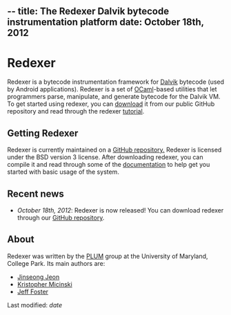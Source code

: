 --
title: The Redexer Dalvik bytecode instrumentation platform
date: October 18th, 2012
--

Redexer
=======

Redexer is a bytecode instrumentation framework for
[Dalvik](http://code.google.com/p/dalvik/) bytecode (used by Android
applications).  Redexer is a set of
[OCaml](http://caml.inria.fr/ocaml/index.en.html)-based utilities
that let programmers parse, manipulate, and generate bytecode for
the Dalvik VM.
To get started using redexer, you can
[download](https://github.com/plum-umd/redexer) it from our public
GitHub repository and read through the redexer
[tutorial](/tutorial.html).

Getting Redexer
---------------

Redexer is currently maintained on a [GitHub
repository.](https://github.com/plum-umd/redexer) Redexer is licensed
under the BSD version 3 license.  After downloading redexer, you can
compile it and read through some of the <a
href="/documentation.html">documentation</a> to help get you started
with basic usage of the system.

Recent news
-----------

- *October 18th, 2012*: Redexer is now released!  You can
   download redexer through our [GitHub
   repository](https://github.com/plum-umd/redexer).

About
-----

Redexer was written by the [PLUM](http://www.cs.umd.edu/projects/PL/)
group at the University of Maryland, College Park.  Its main authors
are:
  
  - [Jinseong Jeon](http://www.cs.umd.edu/~jsjeon/)
  - [Kristopher Micinski](http://www.cs.umd.edu/~micinski/)
  - [Jeff Foster](http://www.cs.umd.edu/~jfoster/)

Last modified: $date$

